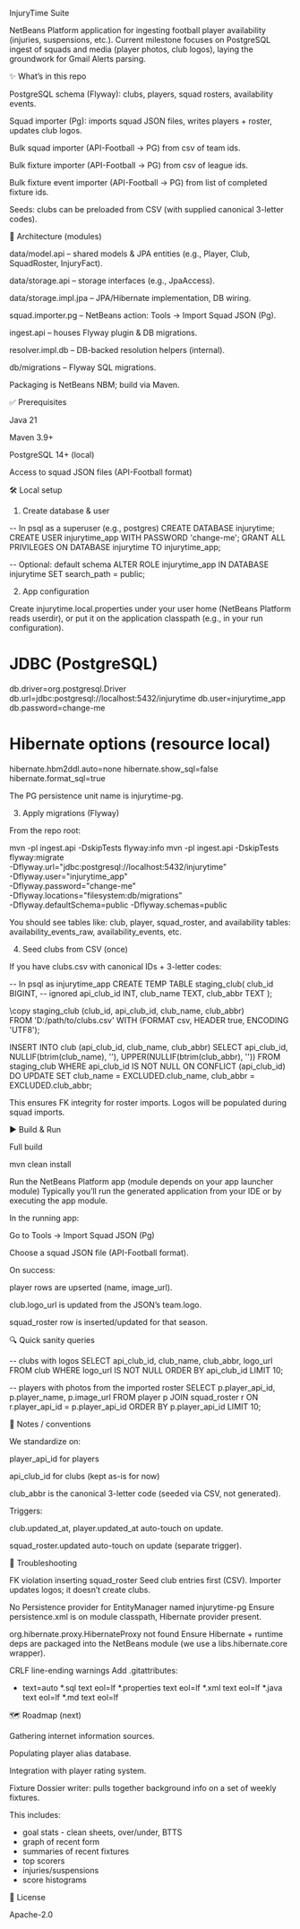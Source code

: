 InjuryTime Suite

NetBeans Platform application for ingesting football player availability (injuries, suspensions, etc.).
Current milestone focuses on PostgreSQL ingest of squads and media (player photos, club logos), laying the groundwork for Gmail Alerts parsing.

✨ What’s in this repo

PostgreSQL schema (Flyway): clubs, players, squad rosters, availability events.

Squad importer (Pg): imports squad JSON files, writes players + roster, updates club logos.

Bulk squad importer  (API-Football -> PG) from csv of team ids.

Bulk fixture importer (API-Football -> PG) from csv of league ids.

Bulk fixture event importer (API-Football -> PG) from list of completed fixture ids.

Seeds: clubs can be preloaded from CSV (with supplied canonical 3-letter codes).

🧭 Architecture (modules)

data/model.api – shared models & JPA entities (e.g., Player, Club, SquadRoster, InjuryFact).

data/storage.api – storage interfaces (e.g., JpaAccess).

data/storage.impl.jpa – JPA/Hibernate implementation, DB wiring.

squad.importer.pg – NetBeans action: Tools → Import Squad JSON (Pg).

ingest.api – houses Flyway plugin & DB migrations.

resolver.impl.db – DB-backed resolution helpers (internal).

db/migrations – Flyway SQL migrations.

Packaging is NetBeans NBM; build via Maven.

✅ Prerequisites

Java 21

Maven 3.9+

PostgreSQL 14+ (local)

Access to squad JSON files (API-Football format)

🛠️ Local setup
1) Create database & user

-- In psql as a superuser (e.g., postgres)
CREATE DATABASE injurytime;
CREATE USER injurytime_app WITH PASSWORD 'change-me';
GRANT ALL PRIVILEGES ON DATABASE injurytime TO injurytime_app;

-- Optional: default schema
ALTER ROLE injurytime_app IN DATABASE injurytime SET search_path = public;

2) App configuration

Create injurytime.local.properties under your user home (NetBeans Platform reads userdir),
or put it on the application classpath (e.g., in your run configuration).

# JDBC (PostgreSQL)
db.driver=org.postgresql.Driver
db.url=jdbc:postgresql://localhost:5432/injurytime
db.user=injurytime_app
db.password=change-me

# Hibernate options (resource local)
hibernate.hbm2ddl.auto=none
hibernate.show_sql=false
hibernate.format_sql=true

The PG persistence unit name is injurytime-pg.

3) Apply migrations (Flyway)

From the repo root:

mvn -pl ingest.api -DskipTests flyway:info
mvn -pl ingest.api -DskipTests flyway:migrate \
  -Dflyway.url="jdbc:postgresql://localhost:5432/injurytime" \
  -Dflyway.user="injurytime_app" \
  -Dflyway.password="change-me" \
  -Dflyway.locations="filesystem:db/migrations" \
  -Dflyway.defaultSchema=public -Dflyway.schemas=public

You should see tables like: club, player, squad_roster,
and availability tables: availability_events_raw, availability_events, etc.

4) Seed clubs from CSV (once)

If you have clubs.csv with canonical IDs + 3-letter codes:

-- In psql as injurytime_app
CREATE TEMP TABLE staging_club(
  club_id BIGINT,          -- ignored
  api_club_id INT,
  club_name TEXT,
  club_abbr TEXT
);

\copy staging_club (club_id, api_club_id, club_name, club_abbr) \
  FROM 'D:/path/to/clubs.csv' WITH (FORMAT csv, HEADER true, ENCODING 'UTF8');

INSERT INTO club (api_club_id, club_name, club_abbr)
SELECT api_club_id, NULLIF(btrim(club_name), ''), UPPER(NULLIF(btrim(club_abbr), ''))
FROM staging_club
WHERE api_club_id IS NOT NULL
ON CONFLICT (api_club_id) DO UPDATE
  SET club_name = EXCLUDED.club_name,
      club_abbr = EXCLUDED.club_abbr;

This ensures FK integrity for roster imports. Logos will be populated during squad imports.

▶️ Build & Run

Full build

mvn clean install

Run the NetBeans Platform app (module depends on your app launcher module)
Typically you’ll run the generated application from your IDE or by executing the app module.

In the running app:

Go to Tools → Import Squad JSON (Pg)

Choose a squad JSON file (API-Football format).

On success:

player rows are upserted (name, image_url).

club.logo_url is updated from the JSON’s team.logo.

squad_roster row is inserted/updated for that season.

🔍 Quick sanity queries

-- clubs with logos
SELECT api_club_id, club_name, club_abbr, logo_url
FROM club WHERE logo_url IS NOT NULL ORDER BY api_club_id LIMIT 10;

-- players with photos from the imported roster
SELECT p.player_api_id, p.player_name, p.image_url
FROM player p
JOIN squad_roster r ON r.player_api_id = p.player_api_id
ORDER BY p.player_api_id LIMIT 10;

🧩 Notes / conventions

We standardize on:

player_api_id for players

api_club_id for clubs (kept as-is for now)

club_abbr is the canonical 3-letter code (seeded via CSV, not generated).

Triggers:

club.updated_at, player.updated_at auto-touch on update.

squad_roster.updated auto-touch on update (separate trigger).

🧯 Troubleshooting

FK violation inserting squad_roster
Seed club entries first (CSV). Importer updates logos; it doesn’t create clubs.

No Persistence provider for EntityManager named injurytime-pg
Ensure persistence.xml is on module classpath, Hibernate provider present.

org.hibernate.proxy.HibernateProxy not found
Ensure Hibernate + runtime deps are packaged into the NetBeans module (we use a libs.hibernate.core wrapper).

CRLF line-ending warnings
Add .gitattributes:

* text=auto
*.sql text eol=lf
*.properties text eol=lf
*.xml text eol=lf
*.java text eol=lf
*.md text eol=lf

🗺️ Roadmap (next)

Gathering internet information sources.

Populating player alias database.

Integration with player rating system.

Fixture Dossier writer: pulls together background info on a set of weekly fixtures.

This includes:

* goal stats - clean sheets, over/under, BTTS
* graph of recent form
* summaries of recent fixtures
* top scorers
* injuries/suspensions
* score histograms

📜 License

Apache-2.0
